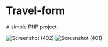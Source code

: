 # Travel-form
A simple PHP project.

![Screenshot (402)](https://user-images.githubusercontent.com/89736812/163665829-9ca56716-4b11-40e7-aee2-9cf3fda0a0cb.png)
![Screenshot (401)](https://user-images.githubusercontent.com/89736812/163665843-5283cd30-6dde-4c91-845e-aec1dee56dd9.png)
